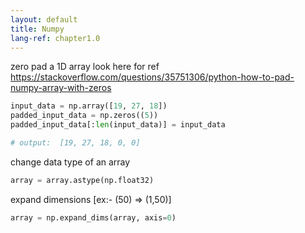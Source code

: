 ```yaml
---
layout: default
title: Numpy
lang-ref: chapter1.0
---
```



zero pad a 1D array
look here for ref <https://stackoverflow.com/questions/35751306/python-how-to-pad-numpy-array-with-zeros>
```python
input_data = np.array([19, 27, 18])
padded_input_data = np.zeros((5)) 
padded_input_data[:len(input_data)] = input_data

# output:  [19, 27, 18, 0, 0]
```



change data type of an array
```python
array = array.astype(np.float32) 
```



expand dimensions [ex:- (50) => (1,50)] 
```python
array = np.expand_dims(array, axis=0)
```




```python

```




```python

```
